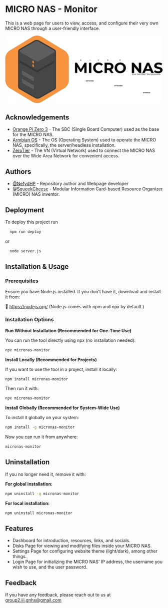 
# MICRO NAS - Monitor

This is a web page for users to view, access, and configure their very own MICRO NAS through a user-friendly interface.

![Logo](public/images/banner-orange.png)
## Acknowledgements

 - [Orange Pi Zero 3](http://www.orangepi.org/html/hardWare/computerAndMicrocontrollers/details/Orange-Pi-Zero-3.html) - The SBC (Single Board Computer) used as the base for the MICRO NAS.
 - [Armbian OS](https://github.com/leeboby/armbian-images) - The OS (Operating System) used to operate the MICRO NAS, specifically, the server/headless installation.
 - [ZeroTier](https://www.zerotier.com/) - The VN (Virtual Network) used to connect the MICRO NAS over the Wide Area Network for convenient access.

## Authors

- [@NefydHP](https://github.com/NefydHP) - Repository author and Webpage developer 
- [@SqueekCheese](https://github.com/SqueekCheese) - Modular Information Card-based Resource Organizer (MICRO) NAS inventor.
## Deployment

To deploy this project run

```bash
  npm run deploy
```
or
```bash
  node server.js
``````
## Installation & Usage
### Prerequisites
Ensure you have Node.js installed. If you don't have it, download and install it from:

🔗 https://nodejs.org/
(Node.js comes with npm and npx by default.)

### Installation Options
**Run Without Installation (Recommended for One-Time Use)**

You can run the tool directly using npx (no installation needed):

```bash
npx micronas-monitor
```

**Install Locally (Recommended for Projects)**

If you want to use the tool in a project, install it locally:

```bash
npm install micronas-monitor
```

Then run it with:

```bash
npx micronas-monitor
```

**Install Globally (Recommended for System-Wide Use)**

To install it globally on your system:

```bash
npm install -g micronas-monitor
```

Now you can run it from anywhere:

```bash
micronas-monitor
```

## Uninstallation
If you no longer need it, remove it with:

**For global installation:**

```bash
npm uninstall -g micronas-monitor
```

**For local installation:**

```bash
npm uninstall micronas-monitor
```
## Features

- Dashboard for introduction, resources, links, and socials.
- Disks Page for viewing and modifying files inside your MICRO NAS.
- Settings Page for configuring website theme (light/dark), among other things.
- Login Page for initializing the MICRO NAS' IP address, the username you wish to use, and the user password.
## Feedback

If you have any feedback, please reach out to us at group2.iii.gnhs@gmail.com

